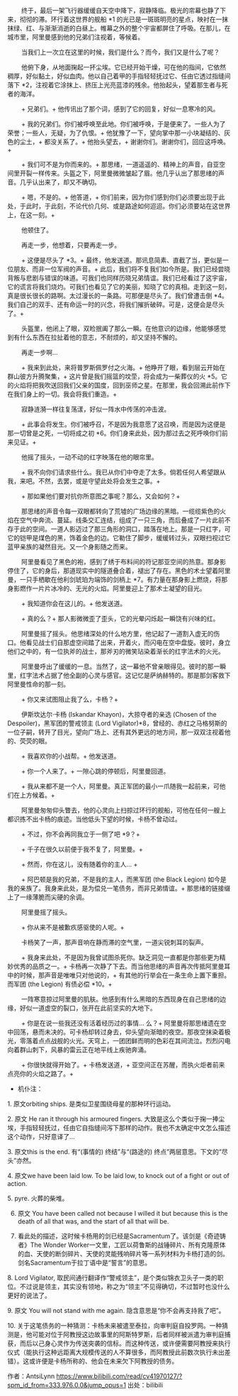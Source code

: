         终于，最后一架飞行器缓缓自天空中降下，寂静降临。极光的帘幕也静了下来，彻彻的滞。环行着这世界的舰船 *1 的光已是一斑斑明亮的星点，映衬在一抹抹绿、红、与渐渐消逝的白昼上。帷幕之外的整个宇宙都屏住了呼吸。在那儿，在城市里，阿里曼感到他的兄弟们注视着，等候着。

        当我们上一次立在这里的时候，我们是什么？而今，我们又是什么了呢？

        他俯下身，从地面掬起一抔尘埃。它已经开始干燥，可在他的指间，它依然稠厚，好似黏土，好似血肉。他以自己着甲的手指轻轻抚过它、任由它透过指缝间落下 *2，注视着它涂抹上、挤压上光亮蓝漆的残余。他抬起头，望着那生者与死者的海洋。

        + 兄弟们。+ 他传讯出了那个词，感到了它的回复，好似一息寒冷的风。

        + 我的兄弟们。你们被呼唤至此地。你们被呼唤，于是便来了。一些人为了荣誉；一些人，无疑，为了仇恨。+ 他犹豫了一下，望向掌中那一小块凝结的、灰色的尘土，+ 都没关系了。+ 他抬头望去，+ 谢谢你们。谢谢你们，回应这呼唤。+

        + 我们可不是为你而来的。+ 那思绪，一道遥遥的、精神上的声音，自亚空间里开裂一样传来。头盔之下，阿里曼微微皱起了眉。他几乎认出了那思绪的声音。几乎认出来了，却又不确切。

        + 嗯，不是的。+ 他答道，+ 你们前来，因为你们感到你们必须要出现于此处，于此时，于此刻，不论代价几何、或是路途如何迢迢。你们必须要站在这世界上，在这一刻。+

        他顿住了。

        再走一步，他想着，只要再走一步。

        + 这便是尽头了 *3。+ 最终，他发送道。那讯息简素、直截了当，更似是一位朋友、而非一位军阀的声音。+ 此后，我们将不复我们如今所是。我们已经尝晓背叛与悲剧与错误的味道。可我们也同样历晓兄弟情谊。我们已经看过了这宇宙，它的谎言将我们烧灼。可我们也看见了它的美丽，知晓了它的真相。走到这一刻，真是很长很长的路啊。太过漫长的一条路。可那便是尽头了。我们曾遭击倒 *4。我们自己的双手、还有命运一时的兴念，将我们摧折破碎。可是，这便会是尽头了。+

        头盔里，他闭上了眼，双睑抿阖了那么一瞬。在他意识的边缘，他能够感觉到有什么东西在拉扯着他的意志，不耐烦的，却又坚持不懈的。

        再走一步啊…

        + 我来到此处，来将普罗斯佩罗付之火海。+ 他睁开了眼，看到层云开始在群山彼方升腾聚集，+ 这片曾是我们摇篮的坟茔，将会成为一柴葬仪的火 *5。它的火焰将把我吹送回我们父亲的国度，回到巫师之星。在那里，我会回溯此前作下在我们身上的一切。我会将我们重造。+

        寂静涟漪一样往复荡漾，好似一阵水中传荡的冲击波。

        + 此事会将发生。你们被呼召，不是因为我意愿了这召唤，而是因为这便是那一切曾是之死，一切将成之初 *6。你们身来此处，因为那过去之死呼唤你们前来见证。+

        他摇了摇头，一动不动的红字映落在他的眼帘里。

        + 我不向你们请求些什么。我已从你们中夺走了太多。倘若任何人希望跟从我，来吧。不然，去罢，或是守望此处将会发生之事。+

        + 那如果他们要对抗你所意图之事呢？那么，又会如何？+

        那思绪的声音令每一双眼都转向了荒墟的广场边缘的黑暗。一缆缆紫色的火焰在空气中奔流、蔓延。线条交汇连结，组成了一只三角，而后叠成了一片此前不存于此的空间。一道人影迈过了那三角形的洞口，踏落在地上。那是一只红字，可它的铠甲是煤色的黑，饰着金色的边。它勒住了脚步，缓缓转过头，双眼扫视过它蓝甲亲族的凝然目光。又一个身影随之而来。

        阿里曼看见了黑色的袍，感到了绣于布料间的符记那亚空间的热意。那身影停住了，它的身后，那道现实中的隧道叠合着，褪出了存在。黑色的术士望着阿里曼，一只手栖歇在他利剑琥珀为端饰的剑柄上 *7。有力量在那身影上燃烧，将那身影燃作一片片冰冷的、无光的火焰。阿里曼迎上了那术士凝望的目光。

        + 我知道你会在这儿的。+ 他发送道。

        + 真的么？+ 那人影微微歪了歪头，它的光晕闪烁起一瞬饶有兴味的红。

        阿里曼摇了摇头。他思绪深处的什么地方里，他记起了一道割入虚无的伤口。他看见战士们自那虚空间踏了出来，开着火，而闪电在空中盘旋。彼时，身立他们之中的，有一位执斧的战士，那斧刃的微笑玷染着渐长的红字法术的火光。

        阿里曼呼出了缓缓的一息。当然了，这一幕他不曾亲眼得见。彼时的那一瞬里，红字法术占据了他全副的心灵与感官。这记忆是萨纳赫特的。那是那剑客救下阿里曼性命的那一刻。

        + 你又来试图阻止我了么，卡杨？+

        伊斯坎达尔·卡杨 (Iskandar Khayon)，大掠夺者的亲选 (Chosen of the Despoiler)，黑军团的警戒领主 (Lord Vigilator)*8，曾经的、赤红之马格努斯的一位子嗣，转开了目光，望向广场上、还有其外更远的地方间，那一双双注视着他的、荧荧的眼。

        + 我喜欢你的小战帮。+ 他发送道。

        + 你一个人来了。+ 一隙心跳的停顿后，阿里曼回道。

        + 我从来都不是一个人，阿里曼。真正军团的最小一爪随我一起前来，可他们在上方候着。+

        阿里曼匆匆仰头瞥去，他的心灵向上扫掠过环行的舰船，可他在任何一艘上都识拣不出卡杨的痕迹。当他低头下望的时候，卡杨不曾动过。

        + 不过，你不会再同我立于一侧了吧 *9？+

        + 千子在很久以前便于我不复了，阿里曼。+

        + 然而，你在这儿，没有随着你的主人… +

        + 阿巴顿是我的兄弟，不是我的主人，而黑军团 (the Black Legion) 如今是我的亲族了。我身来此处，是为偿兑一笔债务，而非兄弟情谊。+ 那思绪的链接缀上了一缘薄脆而尖硬的余调。

        阿里曼摇了摇头。

        + 你从来不是被歉疚感驱使的人呢。+

        卡杨笑了一声，那声音响在静而滞的空气里，一道尖锐刺耳的裂声。

        + 我身来此处，不是因为我曾试图杀死你。缺乏洞见一直都是你那些更为精妙优秀的品质之一。+ 卡杨再一次静了下去。而当他思绪的声音再次传抵阿里曼耳中的时候，那声音是唯唯只对他说的，+ 有其他的行举会在一条生命上置下重担。而军团 (the Legion) 有债必偿 *10。+

        一阵寒意掠过阿里曼的肌肤。他感到有什么黑暗的东西现身在自己思绪的边缘，好似一道虚空的裂口，张开在此前坚实的大地下。

        + 你是在说一些我还没有活着经历过的事情… 么？+ 阿里曼将那思绪遗在空中回荡，悬而未决的。可卡杨却转过身去，仰头望向渐暗的夜空。那夜空抹染着极光，零落着点点战舰的火光。天穹上，一团团鲜而明的色彩在其间流泣。烈烈闪电向着群山刺下，风暴的雷云正在地平线上疾驰奔涌。

        + 你很快就得开始了。+ 卡杨发送道，+ 亚空间正在苏醒，而执火炬者前来点亮你的火焰之路了。+



* 机仆注：

1. 原文orbiting ships. 是类似卫星围绕母星的那种环行运动。

2. 原文 He ran it through his armoured fingers. 大致是这么个类似于掬一捧尘埃，手指轻轻抚过，任由它自指缝间泻下那样的动作。我也不太确定中文怎么描述这个动作，只好意译了…

3. 原文this is the end. 有“(事情的) 终结”与“(路途的) 终点”两层意思。下文的“尽头”亦然。

4. 原文we have been laid low. To be laid low, to knock out of a fight or out of action.

5. pyre. 火葬的柴堆。

6. 原文 You have been called not because I willed it but because this is the death of all that was, and the start of all that will be. 

7. 看此处的描述，这时候卡杨用的剑已经是Sacramentum了。该剑是《奇迹铸者》The Wonder Worker一文里，工匠以荷鲁斯的战锤碎片、所有克隆原体的血、天使的断剑碎片、天使的灵能残响碎片等一系列材料为卡杨打造的剑。剑名Sacramentum于拉丁语中是“誓言”的意思。

8. Lord Vigilator, 取民间通行翻译作“警戒领主”，是个类似锦衣卫头子一类的职位。不过说是领主，其实没有领地，称之为“领主”不见得确切，不过暂时也没什么更好的说法了。

9. 原文 You will not stand with me again. 隐含意思是“你不会再支持我了吧”。

10. 关于这笔债务的一种猜测：卡杨未来被遣至泰拉，向审判庭自投罗网。一种猜测是，他可能对位于阿教授这边故事里的阿斯特罗斯，后者同样被派遣为审判庭捕获，而后以己身心灵作为传送突袭的信标。而这种传送，或许便需要阿教授来执行仪式（能执行这种远距离大规模传送的人不算很多，而阿教授此前数次执行未出差错）。这或许便是卡杨所称的、他会在未来欠下阿教授的债务。 

作者：AntsiLynn https://www.bilibili.com/read/cv41970127/?spm_id_from=333.976.0.0&jump_opus=1 出处：bilibili
